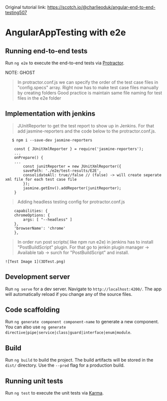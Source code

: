 Original tutorial link: 
https://scotch.io/@charlieoduk/angular-end-to-end-testing507

# AngularAppTesting with e2e

## Running end-to-end tests

Run `ng e2e` to execute the end-to-end tests via [Protractor](http://www.protractortest.org/).

NOTE: GHOST

> In protractor.conf.js we can specify the order of the test case files in "config.specs" array.
> Right now has to make test case files manually by creating folders
> Good practice is maintain same file naming for test files in the e2e folder

## Implementation with jenkins

>JUnitReporter to get the test report to show up in Jenkins. For that add jasmine-reporters and the code below to the protractor.conf.js.
```
   $ npm i --save-dev jasmine-reporters
```
```
    const { JUnitXmlReporter } = require('jasmine-reporters');
    ...
    onPrepare() {
    ...
        const junitReporter = new JUnitXmlReporter({
        savePath: './e2e/test-results/E2E',
        consolidateAll: true//false // (false) -> will create seperate xml file for each test case file
        });
        jasmine.getEnv().addReporter(junitReporter);
    }

```

> Adding headless testing config for protractor.conf.js
```
    capabilities: {
    chromeOptions: {
        args: [ "--headless" ]
    },
    'browserName': 'chrome'
    },
```

>In order run post scripts( like npm run e2e) in jenkins has to install "PostBuildScript" plugin. For that
go to jenkin plugin manager -> Available tab -> surch for "PostBuildScript" and install.

    ![Test Image 1](3DTest.png)

## Development server

Run `ng serve` for a dev server. Navigate to `http://localhost:4200/`. The app will automatically reload if you change any of the source files.

## Code scaffolding

Run `ng generate component component-name` to generate a new component. You can also use `ng generate directive|pipe|service|class|guard|interface|enum|module`.

## Build

Run `ng build` to build the project. The build artifacts will be stored in the `dist/` directory. Use the `--prod` flag for a production build.

## Running unit tests

Run `ng test` to execute the unit tests via [Karma](https://karma-runner.github.io).



